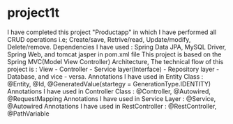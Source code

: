 # project1t
I have completed this project "Productapp" in which I have performed all CRUD operations i.e; Create/save, Retrive/read, Update/modify, Delete/remove.
Dependencies I have used : Spring Data JPA, MySQL Driver, Spring Web, and tomcat jasper in pom.xml file
This project is based on the Spring MVC(Model View Controller) Architecture, The technical flow of this project is :
View - Controller - Service layer(Interface) - Repository layer - Database, and vice - versa.
Annotations I have used in Entity Class : @Entity, @Id, @GeneratedValue(startegy = GenerationType.IDENTITY)
Annotations I have used in Controller Class : @Controller, @Autowired, @RequestMapping
Annotations I have used in Service Layer : @Service, @Autowired
Annotations I have used in RestController : @RestController, @PathVariable
 
